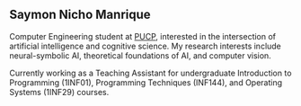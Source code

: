 ## Saymon Nicho Manrique
<!--
[![LinkedIn](https://img.shields.io/badge/LinkedIn-74c7ec?style=for-the-badge&logo=linkedin&logoColor=black)](https://www.linkedin.com/in/saymon-nicho/)
[![Email](https://img.shields.io/badge/Email-fab387?style=for-the-badge&logo=gmail&logoColor=black)](mailto:saymon.nicho@pucp.edu.pe)
-->
Computer Engineering student at [PUCP](https://www.pucp.edu.pe/), interested in the intersection of artificial intelligence and cognitive science. My research interests include neural-symbolic AI, theoretical foundations of AI, and computer vision.

Currently working as a Teaching Assistant for undergraduate Introduction to Programming (1INF01), Programming Techniques (INF144), and Operating Systems (1INF29) courses.

